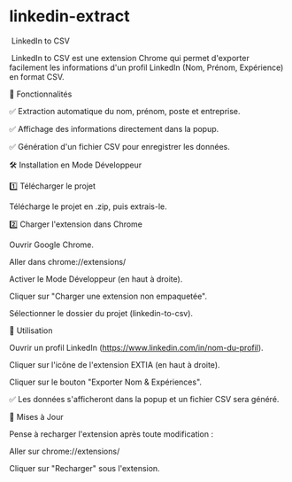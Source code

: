 # linkedin-extract
 LinkedIn to CSV 

 LinkedIn to CSV est une extension Chrome qui permet d'exporter facilement les informations d'un profil LinkedIn (Nom, Prénom, Expérience) en format CSV.

📌 Fonctionnalités

✅ Extraction automatique du nom, prénom, poste et entreprise.

✅ Affichage des informations directement dans la popup.

✅ Génération d'un fichier CSV pour enregistrer les données.

🛠 Installation en Mode Développeur

1️⃣ Télécharger le projet

Télécharge le projet en .zip, puis extrais-le.

2️⃣ Charger l'extension dans Chrome

Ouvrir Google Chrome.

Aller dans chrome://extensions/

Activer le Mode Développeur (en haut à droite).

Cliquer sur "Charger une extension non empaquetée".

Sélectionner le dossier du projet (linkedin-to-csv).

🎯 Utilisation

Ouvrir un profil LinkedIn (https://www.linkedin.com/in/nom-du-profil).

Cliquer sur l'icône de l'extension EXTIA (en haut à droite).

Cliquer sur le bouton "Exporter Nom & Expériences".

✅ Les données s'afficheront dans la popup et un fichier CSV sera généré.

🔄 Mises à Jour

Pense à recharger l'extension après toute modification :

Aller sur chrome://extensions/

Cliquer sur "Recharger" sous l'extension.

